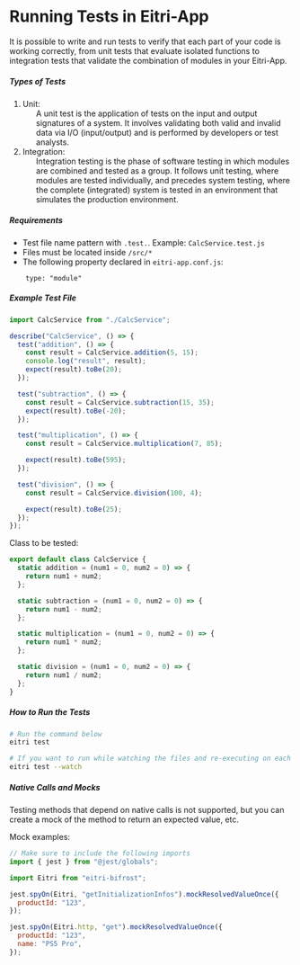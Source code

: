# Running Tests in Eitri-App

It is possible to write and run tests to verify that each part of your code is working correctly, from unit tests that evaluate isolated functions to integration tests that validate the combination of modules in your Eitri-App.

##### Types of Tests

<ol>
    <li>
        Unit:
        <ol>
            A unit test is the application of tests on the input and output signatures of a system. It involves validating both valid and invalid data via I/O (input/output) and is performed by developers or test analysts.
        </ol>
    </li>
    <li>
        Integration:
        <ol>
                Integration testing is the phase of software testing in which modules are combined and tested as a group. It follows unit testing, where modules are tested individually, and precedes system testing, where the complete (integrated) system is tested in an environment that simulates the production environment.
        </ol>
    </li>
</ol>

##### Requirements

- Test file name pattern with `.test.`. Example: `CalcService.test.js`
- Files must be located inside `/src/*`
- The following property declared in `eitri-app.conf.js`:

```
    type: "module"
```

##### Example Test File

```js
import CalcService from "./CalcService";

describe("CalcService", () => {
  test("addition", () => {
    const result = CalcService.addition(5, 15);
    console.log("result", result);
    expect(result).toBe(20);
  });

  test("subtraction", () => {
    const result = CalcService.subtraction(15, 35);
    expect(result).toBe(-20);
  });

  test("multiplication", () => {
    const result = CalcService.multiplication(7, 85);

    expect(result).toBe(595);
  });

  test("division", () => {
    const result = CalcService.division(100, 4);

    expect(result).toBe(25);
  });
});
```

Class to be tested:

```js
export default class CalcService {
  static addition = (num1 = 0, num2 = 0) => {
    return num1 + num2;
  };

  static subtraction = (num1 = 0, num2 = 0) => {
    return num1 - num2;
  };

  static multiplication = (num1 = 0, num2 = 0) => {
    return num1 * num2;
  };

  static division = (num1 = 0, num2 = 0) => {
    return num1 / num2;
  };
}
```

##### How to Run the Tests

```bash
# Run the command below
eitri test

# If you want to run while watching the files and re-executing on each change.
eitri test --watch
```

##### Native Calls and Mocks

Testing methods that depend on native calls is not supported, but you can create a mock of the method to return an expected value, etc.

Mock examples:

```js
// Make sure to include the following imports
import { jest } from "@jest/globals";

import Eitri from "eitri-bifrost";

jest.spyOn(Eitri, "getInitializationInfos").mockResolvedValueOnce({
  productId: "123",
});

jest.spyOn(Eitri.http, "get").mockResolvedValueOnce({
  productId: "123",
  name: "PS5 Pro",
});
```
